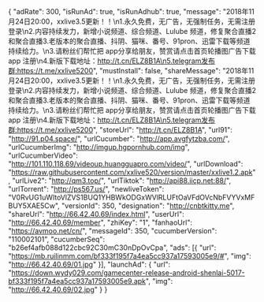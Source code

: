 {
	"adRate": 300,
	"isRunAd": true,
	"isRunAdhub": true,
	"message": "2018年11月24日20:00，xxlive3.5更新！！\n1.永久免费，无广告，无强制任务，无需注册登录\n2.内容持续发力，新增小说频道、综合频道、Lulube 频道，修复聚合直播2和聚合直播3.老版本的聚合直播、抖阴、猫咪、番号、91pron、迅雷下载等频道持续给力。\n3.请粉丝们帮忙把 app分享给朋友，赞赏请点击首页轮播图广告下载 app 注册\n4.新版下载地址：http://t.cn/ELZ8B1A\n5.telegram发布群:https://t.me/xxlive5200",
	"mustInstall": false,
	"shareMessage": "2018年11月24日20:00，xxlive3.5更新！！\n1.永久免费，无广告，无强制任务，无需注册登录\n2.内容持续发力，新增小说频道、综合频道、Lulube 频道，修复聚合直播2和聚合直播3.老版本的聚合直播、抖阴、猫咪、番号、91pron、迅雷下载等频道持续给力。\n3.请粉丝们帮忙把 app分享给朋友，赞赏请点击首页轮播图广告下载 app 注册\n4.新版下载地址：http://t.cn/ELZ8B1A\n5.telegram发布群:https://t.me/xxlive5200",
	"storeUrl": "http://t.cn/ELZ8B1A",
	"url91": "http://91.p04.space/",
	"urlCucumber": "http://app.avgfytzba.com/",
	"urlCucumberImg": "http://imgup.hgpornhub.com/img",
	"urlCucumberVideo": "http://101.110.118.69/videoup.huangguapro.com/video/",
	"urlDownload": "https://raw.githubusercontent.com/xxlive520/version/master/xxlive1.2.apk",
	"urlLive2": "http://qm3.top/",
	"urlTiktok": "http://api88.iicp.net:88/",
	"urlTorrent": "http://ps567.us/",
	"newliveToken": "V0RvUG1uWltoVlZVS1BUQ1YHBWkODGxWVlRLUFtOaVFdOVcNbFVYVxMFBUY5XAE5Cw",
	"versionId": 350,
	"designation": "http://cnbtkitty.me",
	"shareUrl": "http://66.42.40.69/index.html",
	"userUrl": "http://66.42.40.69/member",
	"zhiKey": "1",
	"fanhaoUrl": "https://avmoo.net/cn/",
	"messageId": 350,
	"cucumberVersion": "110002101",
	"cucumberSeq": "b26ef4afb088d122cbc92C30mC30nDpOvCpa",
	"ads": [{
		"url": "https://mb.ruilinmm.com/bf333f195f7a4ea5cc937a17593005e9/#",
		"img": "http://66.42.40.69/01.jpg"
	}],
	"launchAd": {
		"url": "https://down.wydy029.com/gamecenter-release-android-shenlai-5017-bf333f195f7a4ea5cc937a17593005e9.apk",
		"img": "http://66.42.40.69/02.jpg"
	}
}
